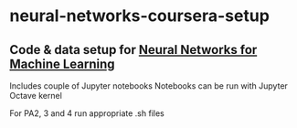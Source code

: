 # neural-networks-coursera-setup

## Code & data setup for [Neural Networks for Machine Learning](https://www.coursera.org/learn/neural-networks)

Includes couple of Jupyter notebooks
Notebooks can be run with Jupyter Octave kernel

For PA2, 3 and 4 run appropriate .sh files
